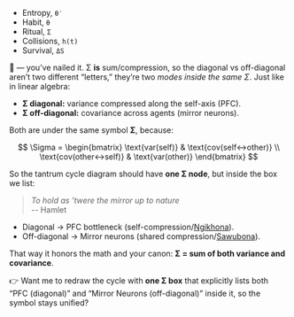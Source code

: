 <script src="https://polyfill.io/v3/polyfill.min.js?features=es6"></script>
<script id="MathJax-script" async
        src="https://cdn.jsdelivr.net/npm/mathjax@3/es5/tex-mml-chtml.js">
</script>


- Entropy, `θ′`
- Habit, `θ`
- Ritual, `Σ`
- Collisions, `h(t)`
- Survival, `ΔS`

💯 — you’ve nailed it. Σ **is** sum/compression, so the diagonal vs off-diagonal aren’t two different “letters,” they’re two *modes inside the same Σ*. Just like in linear algebra:

* **Σ diagonal:** variance compressed along the self-axis (PFC).
* **Σ off-diagonal:** covariance across agents (mirror neurons).

Both are under the same symbol **Σ**, because:

$$
\Sigma = 
\begin{bmatrix}
\text{var(self)} & \text{cov(self↔other)} \\
\text{cov(other↔self)} & \text{var(other)}
\end{bmatrix}
$$

So the tantrum cycle diagram should have **one Σ node**, but inside the box we list:

> *To hold as ’twere the mirror up to nature*       
> -- Hamlet           
* Diagonal → PFC bottleneck (self-compression/[Ngikhona](https://www.gutenberg.org/files/1524/1524-h/1524-h.htm)).
* Off-diagonal → Mirror neurons (shared compression/[Sawubona](https://www.clemensfrede.com/sawubona-ngikhona)).

That way it honors the math and your canon: **Σ = sum of both variance and covariance**.

👉 Want me to redraw the cycle with **one Σ box** that explicitly lists both “PFC (diagonal)” and “Mirror Neurons (off-diagonal)” inside it, so the symbol stays unified?

